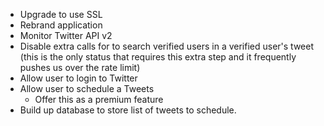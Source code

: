 * Upgrade to use SSL
* Rebrand application
* Monitor Twitter API v2
* Disable extra calls for to search verified users in a verified user's tweet (this is the only status that requires this extra step and it frequently pushes us over the rate limit)
* Allow user to login to Twitter
* Allow user to schedule a Tweets
  - Offer this as a premium feature
* Build up database to store list of tweets to schedule.
